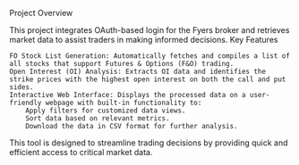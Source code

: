 Project Overview

This project integrates OAuth-based login for the Fyers broker and retrieves market data to assist traders in making informed decisions.
Key Features

    FO Stock List Generation: Automatically fetches and compiles a list of all stocks that support Futures & Options (F&O) trading.
    Open Interest (OI) Analysis: Extracts OI data and identifies the strike prices with the highest open interest on both the call and put sides.
    Interactive Web Interface: Displays the processed data on a user-friendly webpage with built-in functionality to:
        Apply filters for customized data views.
        Sort data based on relevant metrics.
        Download the data in CSV format for further analysis.

This tool is designed to streamline trading decisions by providing quick and efficient access to critical market data.
